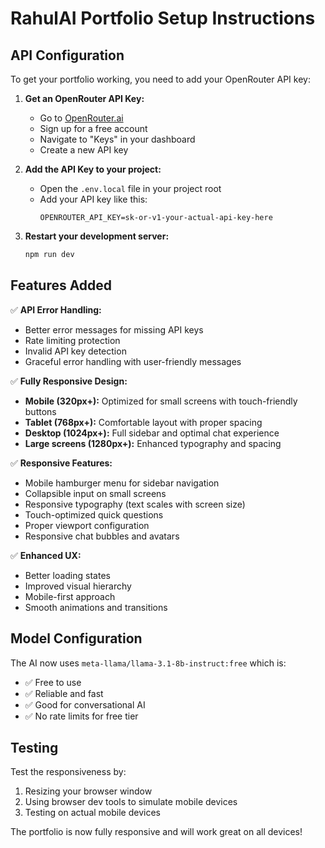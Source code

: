 # RahulAI Portfolio Setup Instructions

## API Configuration

To get your portfolio working, you need to add your OpenRouter API key:

1. **Get an OpenRouter API Key:**
   - Go to [OpenRouter.ai](https://openrouter.ai/)
   - Sign up for a free account
   - Navigate to "Keys" in your dashboard
   - Create a new API key

2. **Add the API Key to your project:**
   - Open the `.env.local` file in your project root
   - Add your API key like this:
     ```
     OPENROUTER_API_KEY=sk-or-v1-your-actual-api-key-here
     ```

3. **Restart your development server:**
   ```bash
   npm run dev
   ```

## Features Added

✅ **API Error Handling:**
- Better error messages for missing API keys
- Rate limiting protection
- Invalid API key detection
- Graceful error handling with user-friendly messages

✅ **Fully Responsive Design:**
- **Mobile (320px+):** Optimized for small screens with touch-friendly buttons
- **Tablet (768px+):** Comfortable layout with proper spacing
- **Desktop (1024px+):** Full sidebar and optimal chat experience
- **Large screens (1280px+):** Enhanced typography and spacing

✅ **Responsive Features:**
- Mobile hamburger menu for sidebar navigation
- Collapsible input on small screens
- Responsive typography (text scales with screen size)
- Touch-optimized quick questions
- Proper viewport configuration
- Responsive chat bubbles and avatars

✅ **Enhanced UX:**
- Better loading states
- Improved visual hierarchy
- Mobile-first approach
- Smooth animations and transitions

## Model Configuration

The AI now uses `meta-llama/llama-3.1-8b-instruct:free` which is:
- ✅ Free to use
- ✅ Reliable and fast
- ✅ Good for conversational AI
- ✅ No rate limits for free tier

## Testing

Test the responsiveness by:
1. Resizing your browser window
2. Using browser dev tools to simulate mobile devices
3. Testing on actual mobile devices

The portfolio is now fully responsive and will work great on all devices!
